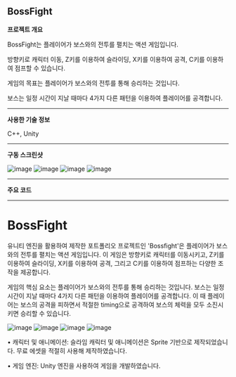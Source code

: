 ## BossFight

**프로젝트 개요**

BossFight는 플레이어가 보스와의 전투를 펼치는 액션 게임입니다.

방향키로 캐릭터 이동, Z키를 이용하여 슬라이딩, X키를 이용하여 공격, C키를 이용하여 점프할 수 있습니다.

게임의 목표는 플레이어가 보스와의 전투를 통해 승리하는 것입니다. 

보스는 일정 시간이 지날 때마다 4가지 다른 패턴을 이용하여 플레이어를 공격합니다. 

--------------------------------------------------------

**사용한 기술 정보**

C++, Unity

--------------------------------------------------------

**구동 스크린샷**

![image](https://github.com/GH1014/BossFight/assets/95550744/88dee8c6-5f51-4a46-9fe2-f641426e2262)
![image](https://github.com/GH1014/BossFight/assets/95550744/a493034e-5db5-4ba2-a9f6-2da52a3da71c)
![image](https://github.com/GH1014/BossFight/assets/95550744/739d8ceb-1edf-4379-8a4a-3ee67928eed9)
![image](https://github.com/GH1014/BossFight/assets/95550744/bc7f5501-a49d-426e-88ff-87f959b6de0e)


--------------------------------------------------------

**주요 코드**

--------------------------------------------------------



 



# BossFight

유니티 엔진을 활용하여 제작한 포트폴리오 프로젝트인 'Bossfight'은 플레이어가 보스와의 전투를 펼치는 액션 게임입니다. 
이 게임은 방향키로 캐릭터를 이동시키고, Z키를 이용하여 슬라이딩, X키를 이용하여 공격, 그리고 C키를 이용하여 점프하는 다양한 조작을 제공합니다.

게임의 핵심 요소는 플레이어가 보스와의 전투를 통해 승리하는 것입니다. 보스는 일정 시간이 지날 때마다 4가지 다른 패턴을 이용하여 플레이어를 공격합니다. 
이 때 플레이어는 보스의 공격을 피하면서 적절한 timing으로 공격하여 보스의 체력을 모두 소진시키면 승리할 수 있습니다.

![image](https://github.com/GH1014/BossFight/assets/95550744/88dee8c6-5f51-4a46-9fe2-f641426e2262)
![image](https://github.com/GH1014/BossFight/assets/95550744/a493034e-5db5-4ba2-a9f6-2da52a3da71c)
![image](https://github.com/GH1014/BossFight/assets/95550744/739d8ceb-1edf-4379-8a4a-3ee67928eed9)
![image](https://github.com/GH1014/BossFight/assets/95550744/bc7f5501-a49d-426e-88ff-87f959b6de0e)

• 캐릭터 및 애니메이션: 슬라임 캐릭터 및 애니메이션은 Sprite 기반으로 제작되었습니다. 무료 에셋을 적절히 사용해 제작하였습니다.

• 게임 엔진: Unity 엔진을 사용하여 게임을 개발하였습니다.

